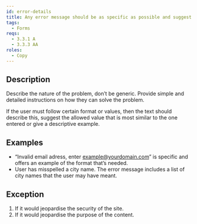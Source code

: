 ```yaml
---
id: error-details
title: Any error message should be as specific as possible and suggest how the user can recover from the error
tags:
  - Forms
reqs:
  - 3.3.1 A
  - 3.3.3 AA
roles:
  - Copy
---
```


## Description

Describe the nature of the problem, don’t be generic. Provide simple and detailed instructions on how they can solve the problem.

If the user must follow certain format or values, then the text should describe this, suggest the allowed value that is most similar to the one entered or give a descriptive example.

## Examples

- “Invalid email adress, enter example@yourdomain.com” is specific and offers an example of the format that’s needed.
- User has misspelled a city name. The error message includes a list of city names that the user may have meant.

## Exception

1. If it would jeopardise the security of the site.
2. If it would jeopardise the purpose of the content.
